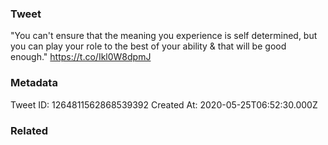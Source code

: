 ### Tweet
"You can't ensure that the meaning you experience is self determined, but you can play your role to the best of your ability &amp; that will be good enough." https://t.co/Ikl0W8dpmJ

### Metadata
Tweet ID: 1264811562868539392
Created At: 2020-05-25T06:52:30.000Z

### Related

